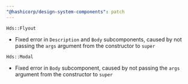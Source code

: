 ```yaml
---
"@hashicorp/design-system-components": patch
---
```


`Hds::Flyout`
- Fixed error in `Description` and `Body` subcomponents, caused by not passing the `args` argument from the constructor to `super` 

`Hds::Modal`
- Fixed error in `Body` subcomponent, caused by not passing the `args` argument from the constructor to `super`
